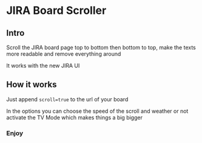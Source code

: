 # JIRA Board Scroller

## Intro
Scroll the JIRA board page top to bottom then bottom to top, make the texts more readable and remove everything around

It works with the new JIRA UI

## How it works
Just append `scroll=true` to the url of your board

In the options you can choose the speed of the scroll and weather or not activate the TV Mode which makes things a big bigger

### Enjoy
